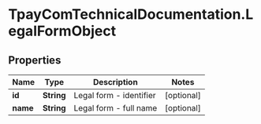 # TpayComTechnicalDocumentation.LegalFormObject

## Properties

Name | Type | Description | Notes
------------ | ------------- | ------------- | -------------
**id** | **String** | Legal form - identifier | [optional] 
**name** | **String** | Legal form - full name | [optional] 


